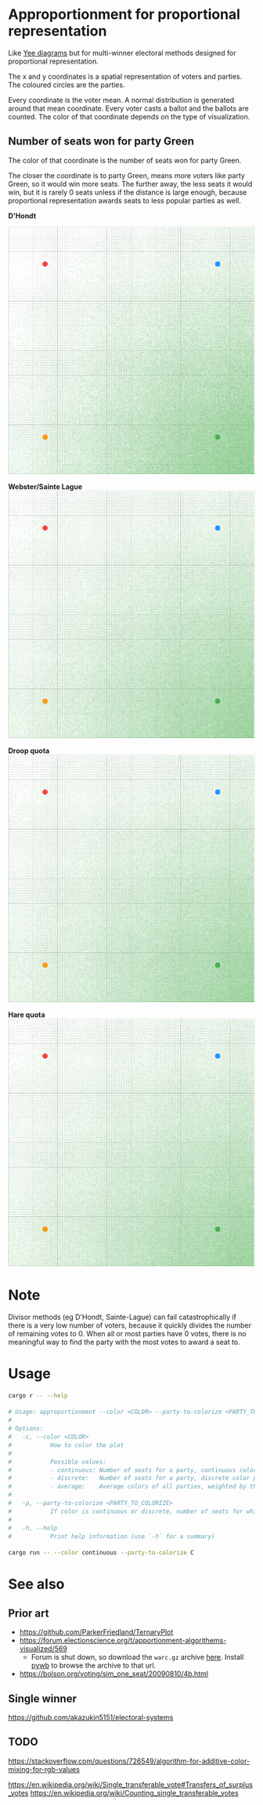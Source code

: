 # Approportionment for proportional representation

Like [Yee diagrams](http://zesty.ca/voting/sim/) but for multi-winner electoral methods designed for proportional representation.

The x and y coordinates is a spatial representation of voters and parties. The coloured circles are the parties.

Every coordinate is the voter mean. A normal distribution is generated around that mean coordinate. Every voter casts a ballot and the ballots are counted. The color of that coordinate depends on the type of visualization.

## Number of seats won for party Green

The color of that coordinate is the number of seats won for party Green.

The closer the coordinate is to party Green, means more voters like party Green, so it would win more seats. The further away, the less seats it would win, but it is rarely 0 seats unless if the distance is large enough, because proportional representation awards seats to less popular parties as well.

**D'Hondt**

![DHondt](examples/number-of-winners/DHondt.png)

**Webster/Sainte Lague**
![SainteLague](examples/number-of-winners/SainteLague.png)

**Droop quota**
![droop](examples/number-of-winners/droop.png)

**Hare quota**
![hare](examples/number-of-winners/hare.png)

# Note
Divisor methods (eg D'Hondt, Sainte-Lague) can fail catastrophically if there is a very low number of voters, because it quickly divides the number of remaining votes to 0. When all or most parties have 0 votes, there is no meaningful way to find the party with the most votes to award a seat to.

# Usage

```sh
cargo r -- --help

# Usage: approportionment --color <COLOR> --party-to-colorize <PARTY_TO_COLORIZE>
# 
# Options:
#   -c, --color <COLOR>
#           How to color the plot
# 
#           Possible values:
#           - continuous: Number of seats for a party, continuous color palette
#           - discrete:   Number of seats for a party, discrete color palette
#           - average:    Average colors of all parties, weighted by their number of seats
# 
#   -p, --party-to-colorize <PARTY_TO_COLORIZE>
#           If color is continuous or discrete, number of seats for which party? If color is average, all party colors will be blended so this is ignored
# 
#   -h, --help
#           Print help information (use `-h` for a summary)

cargo run -- --color continuous --party-to-colorize C
```

# See also
## Prior art

* https://github.com/ParkerFriedland/TernaryPlot
* https://forum.electionscience.org/t/apportionment-algorithems-visualized/569
    * Forum is shut down, so download the `warc.gz` archive [here](https://archive.org/details/forum.electionscience.org_20200626). Install [pywb](https://github.com/Webrecorder/pywb) to browse the archive to that url.
* https://bolson.org/voting/sim_one_seat/20090810/4b.html

## Single winner

https://github.com/akazukin5151/electoral-systems

## TODO

https://stackoverflow.com/questions/726549/algorithm-for-additive-color-mixing-for-rgb-values

https://en.wikipedia.org/wiki/Single_transferable_vote#Transfers_of_surplus_votes
https://en.wikipedia.org/wiki/Counting_single_transferable_votes
